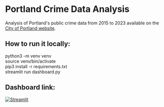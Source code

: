# Portland Crime Data Analysis

Analysis of Portland's public crime data from 2015 to 2023 available on the <a href='https://www.portland.gov/police/open-data/crime-statistics'>City of Portland website</a>.

## **How to run it locally:**<br>
python3 -m venv venv<br>
source venv/bin/activate<br>
pip3 install -r requirements.txt<br>
streamlit run dashboard.py<br>

## Dashboard link:<br>
<a href='https://portland-crime-analysis.streamlit.app/'>![Streamlit](https://img.shields.io/badge/streamlit-FF4B4B?style=for-the-badge&logo=streamlit&logoColor=white)</a>
